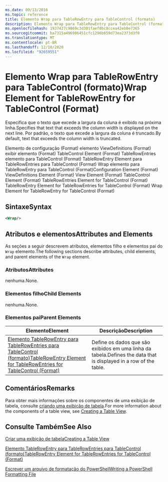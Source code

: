 ```yaml
---
ms.date: 09/13/2016
ms.topic: reference
title: Elemento Wrap para TableRowEntry para TableControl (formato)
description: Elemento Wrap para TableRowEntry para TableControl (formato)
ms.openlocfilehash: 1937427c9869c3d301faef0bc8ccea42eb0e7365
ms.sourcegitcommit: ba7315a496986451cfc1296b659d73ea2373d3f0
ms.translationtype: MT
ms.contentlocale: pt-BR
ms.lasthandoff: 12/10/2020
ms.locfileid: "92659551"
---
```

# <a name="wrap-element-for-tablerowentry-for-tablecontrol--format"></a><span data-ttu-id="db124-103">Elemento Wrap para TableRowEntry para TableControl (formato)</span><span class="sxs-lookup"><span data-stu-id="db124-103">Wrap Element for TableRowEntry for TableControl  (Format)</span></span>

<span data-ttu-id="db124-104">Especifica que o texto que excede a largura da coluna é exibido na próxima linha.</span><span class="sxs-lookup"><span data-stu-id="db124-104">Specifies that text that exceeds the column width is displayed on the next line.</span></span> <span data-ttu-id="db124-105">Por padrão, o texto que excede a largura da coluna é truncado.</span><span class="sxs-lookup"><span data-stu-id="db124-105">By default, text that exceeds the column width is truncated.</span></span>

<span data-ttu-id="db124-106">Elemento de configuração (Format) elemento ViewDefinitions (Format) exibir elemento (Format) TableControl Element (Format) TableRowEntries elemento para TableControl (Format) TableRowEntry Element para TableRowEntries para TableControl (Format) Wrap elemento para TableRowEntry para TableControl (Format)</span><span class="sxs-lookup"><span data-stu-id="db124-106">Configuration Element (Format) ViewDefinitions Element (Format) View Element (Format) TableControl Element (Format) TableRowEntries Element for TableControl (Format) TableRowEntry Element for TableRowEntries for TableControl (Format) Wrap Element for TableRowEntry for TableControl (Format)</span></span>

## <a name="syntax"></a><span data-ttu-id="db124-107">Sintaxe</span><span class="sxs-lookup"><span data-stu-id="db124-107">Syntax</span></span>

```xml
<Wrap/>
```

## <a name="attributes-and-elements"></a><span data-ttu-id="db124-108">Atributos e elementos</span><span class="sxs-lookup"><span data-stu-id="db124-108">Attributes and Elements</span></span>

<span data-ttu-id="db124-109">As seções a seguir descrevem atributos, elementos filho e elementos pai do `Wrap` elemento.</span><span class="sxs-lookup"><span data-stu-id="db124-109">The following sections describe attributes, child elements, and parent elements of the `Wrap` element.</span></span>

### <a name="attributes"></a><span data-ttu-id="db124-110">Atributos</span><span class="sxs-lookup"><span data-stu-id="db124-110">Attributes</span></span>

<span data-ttu-id="db124-111">nenhuma.</span><span class="sxs-lookup"><span data-stu-id="db124-111">None.</span></span>

### <a name="child-elements"></a><span data-ttu-id="db124-112">Elementos filho</span><span class="sxs-lookup"><span data-stu-id="db124-112">Child Elements</span></span>

<span data-ttu-id="db124-113">nenhuma.</span><span class="sxs-lookup"><span data-stu-id="db124-113">None.</span></span>

### <a name="parent-elements"></a><span data-ttu-id="db124-114">Elementos pai</span><span class="sxs-lookup"><span data-stu-id="db124-114">Parent Elements</span></span>

|<span data-ttu-id="db124-115">Elemento</span><span class="sxs-lookup"><span data-stu-id="db124-115">Element</span></span>|<span data-ttu-id="db124-116">Descrição</span><span class="sxs-lookup"><span data-stu-id="db124-116">Description</span></span>|
|-------------|-----------------|
|[<span data-ttu-id="db124-117">Elemento TableRowEntry para TableRowEntries para TableControl (formato)</span><span class="sxs-lookup"><span data-stu-id="db124-117">TableRowEntry Element for TableRowEntries for TableControl (Format)</span></span>](./tablerowentry-element-for-tablerowentries-for-tablecontrol-format.md)|<span data-ttu-id="db124-118">Define os dados que são exibidos em uma linha da tabela.</span><span class="sxs-lookup"><span data-stu-id="db124-118">Defines the data that is displayed in a row of the table.</span></span>|

## <a name="remarks"></a><span data-ttu-id="db124-119">Comentários</span><span class="sxs-lookup"><span data-stu-id="db124-119">Remarks</span></span>

<span data-ttu-id="db124-120">Para obter mais informações sobre os componentes de uma exibição de tabela, consulte [criando uma exibição de tabela](./creating-a-table-view.md).</span><span class="sxs-lookup"><span data-stu-id="db124-120">For more information about the components of a table view, see [Creating a Table View](./creating-a-table-view.md).</span></span>

## <a name="see-also"></a><span data-ttu-id="db124-121">Consulte Também</span><span class="sxs-lookup"><span data-stu-id="db124-121">See Also</span></span>

[<span data-ttu-id="db124-122">Criar uma exibição de tabela</span><span class="sxs-lookup"><span data-stu-id="db124-122">Creating a Table View</span></span>](./creating-a-table-view.md)

[<span data-ttu-id="db124-123">Elemento TableRowEntry para TableRowEntries para TableControl (formato)</span><span class="sxs-lookup"><span data-stu-id="db124-123">TableRowEntry Element for TableRowEntries for TableControl (Format)</span></span>](./tablerowentry-element-for-tablerowentries-for-tablecontrol-format.md)

[<span data-ttu-id="db124-124">Escrever um arquivo de formatação do PowerShell</span><span class="sxs-lookup"><span data-stu-id="db124-124">Writing a PowerShell Formatting File</span></span>](./writing-a-powershell-formatting-file.md)
